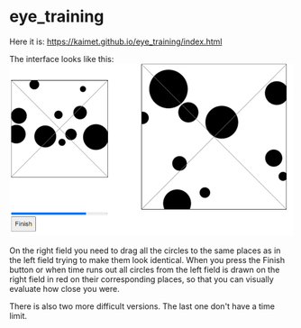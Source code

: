 # eye_training

Here it is: https://kaimet.github.io/eye_training/index.html

The interface looks like this:
![picture of main page](/img//mainpage_pic1.png)

On the right field you need to drag all the circles to the same places as in the left field trying to make them look identical. When you press the Finish button or when time runs out all circles from the left field is drawn on the right field in red on their corresponding places, so that you can visually evaluate how close you were.

There is also two more difficult versions. The last one don't have a time limit.
